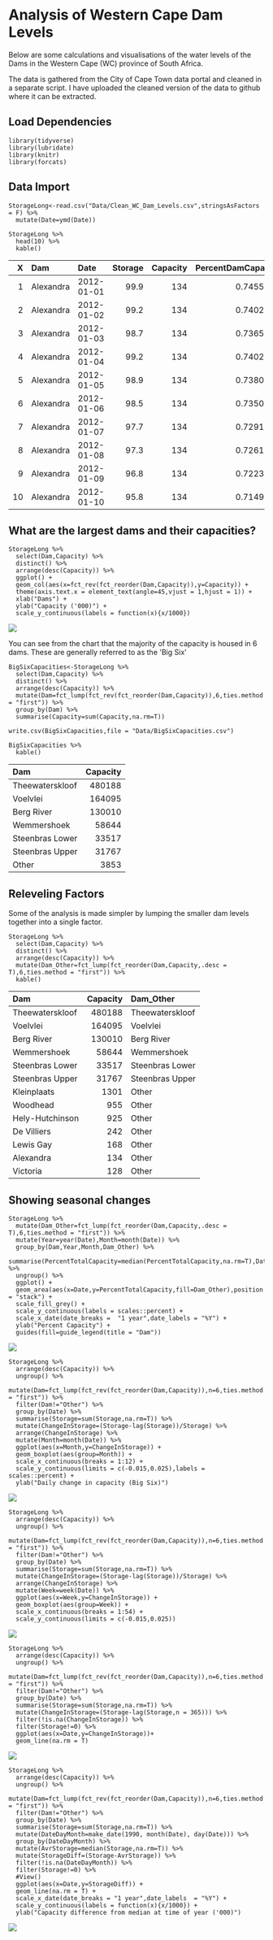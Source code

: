 Analysis of Western Cape Dam Levels
===================================

Below are some calculations and visualisations of the water levels of
the Dams in the Western Cape (WC) province of South Africa.

The data is gathered from the City of Cape Town data portal and cleaned
in a separate script. I have uploaded the cleaned version of the data to
github where it can be extracted.

Load Dependencies
-----------------

    library(tidyverse)
    library(lubridate)
    library(knitr)
    library(forcats)

Data Import
-----------

    StorageLong<-read.csv("Data/Clean_WC_Dam_Levels.csv",stringsAsFactors = F) %>% 
      mutate(Date=ymd(Date)) 

    StorageLong %>% 
      head(10) %>% 
      kable()

<table>
<thead>
<tr class="header">
<th align="right">X</th>
<th align="left">Dam</th>
<th align="left">Date</th>
<th align="right">Storage</th>
<th align="right">Capacity</th>
<th align="right">PercentDamCapacity</th>
<th align="right">PercentTotalCapacity</th>
</tr>
</thead>
<tbody>
<tr class="odd">
<td align="right">1</td>
<td align="left">Alexandra</td>
<td align="left">2012-01-01</td>
<td align="right">99.9</td>
<td align="right">134</td>
<td align="right">0.7455224</td>
<td align="right">0.0001107</td>
</tr>
<tr class="even">
<td align="right">2</td>
<td align="left">Alexandra</td>
<td align="left">2012-01-02</td>
<td align="right">99.2</td>
<td align="right">134</td>
<td align="right">0.7402985</td>
<td align="right">0.0001100</td>
</tr>
<tr class="odd">
<td align="right">3</td>
<td align="left">Alexandra</td>
<td align="left">2012-01-03</td>
<td align="right">98.7</td>
<td align="right">134</td>
<td align="right">0.7365672</td>
<td align="right">0.0001094</td>
</tr>
<tr class="even">
<td align="right">4</td>
<td align="left">Alexandra</td>
<td align="left">2012-01-04</td>
<td align="right">99.2</td>
<td align="right">134</td>
<td align="right">0.7402985</td>
<td align="right">0.0001100</td>
</tr>
<tr class="odd">
<td align="right">5</td>
<td align="left">Alexandra</td>
<td align="left">2012-01-05</td>
<td align="right">98.9</td>
<td align="right">134</td>
<td align="right">0.7380597</td>
<td align="right">0.0001096</td>
</tr>
<tr class="even">
<td align="right">6</td>
<td align="left">Alexandra</td>
<td align="left">2012-01-06</td>
<td align="right">98.5</td>
<td align="right">134</td>
<td align="right">0.7350746</td>
<td align="right">0.0001092</td>
</tr>
<tr class="odd">
<td align="right">7</td>
<td align="left">Alexandra</td>
<td align="left">2012-01-07</td>
<td align="right">97.7</td>
<td align="right">134</td>
<td align="right">0.7291045</td>
<td align="right">0.0001083</td>
</tr>
<tr class="even">
<td align="right">8</td>
<td align="left">Alexandra</td>
<td align="left">2012-01-08</td>
<td align="right">97.3</td>
<td align="right">134</td>
<td align="right">0.7261194</td>
<td align="right">0.0001079</td>
</tr>
<tr class="odd">
<td align="right">9</td>
<td align="left">Alexandra</td>
<td align="left">2012-01-09</td>
<td align="right">96.8</td>
<td align="right">134</td>
<td align="right">0.7223881</td>
<td align="right">0.0001073</td>
</tr>
<tr class="even">
<td align="right">10</td>
<td align="left">Alexandra</td>
<td align="left">2012-01-10</td>
<td align="right">95.8</td>
<td align="right">134</td>
<td align="right">0.7149254</td>
<td align="right">0.0001062</td>
</tr>
</tbody>
</table>

What are the largest dams and their capacities?
-----------------------------------------------

    StorageLong %>% 
      select(Dam,Capacity) %>% 
      distinct() %>% 
      arrange(desc(Capacity)) %>% 
      ggplot() +
      geom_col(aes(x=fct_rev(fct_reorder(Dam,Capacity)),y=Capacity)) +
      theme(axis.text.x = element_text(angle=45,vjust = 1,hjust = 1)) +
      xlab("Dams") +
      ylab("Capacity ('000)") +
      scale_y_continuous(labels = function(x){x/1000})

![](Analysis_of_WC_Dam_Levels_files/figure-markdown_strict/unnamed-chunk-3-1.png)

You can see from the chart that the majority of the capacity is housed
in 6 dams. These are generally referred to as the 'Big Six'

    BigSixCapacities<-StorageLong %>% 
      select(Dam,Capacity) %>% 
      distinct() %>% 
      arrange(desc(Capacity)) %>% 
      mutate(Dam=fct_lump(fct_rev(fct_reorder(Dam,Capacity)),6,ties.method = "first")) %>% 
      group_by(Dam) %>% 
      summarise(Capacity=sum(Capacity,na.rm=T))

    write.csv(BigSixCapacities,file = "Data/BigSixCapacities.csv")

    BigSixCapacities %>% 
      kable()

<table>
<thead>
<tr class="header">
<th align="left">Dam</th>
<th align="right">Capacity</th>
</tr>
</thead>
<tbody>
<tr class="odd">
<td align="left">Theewaterskloof</td>
<td align="right">480188</td>
</tr>
<tr class="even">
<td align="left">Voelvlei</td>
<td align="right">164095</td>
</tr>
<tr class="odd">
<td align="left">Berg River</td>
<td align="right">130010</td>
</tr>
<tr class="even">
<td align="left">Wemmershoek</td>
<td align="right">58644</td>
</tr>
<tr class="odd">
<td align="left">Steenbras Lower</td>
<td align="right">33517</td>
</tr>
<tr class="even">
<td align="left">Steenbras Upper</td>
<td align="right">31767</td>
</tr>
<tr class="odd">
<td align="left">Other</td>
<td align="right">3853</td>
</tr>
</tbody>
</table>

Releveling Factors
------------------

Some of the analysis is made simpler by lumping the smaller dam levels
together into a single factor.

    StorageLong %>% 
      select(Dam,Capacity) %>% 
      distinct() %>% 
      arrange(desc(Capacity)) %>% 
      mutate(Dam_Other=fct_lump(fct_reorder(Dam,Capacity,.desc = T),6,ties.method = "first")) %>% 
      kable()

<table>
<thead>
<tr class="header">
<th align="left">Dam</th>
<th align="right">Capacity</th>
<th align="left">Dam_Other</th>
</tr>
</thead>
<tbody>
<tr class="odd">
<td align="left">Theewaterskloof</td>
<td align="right">480188</td>
<td align="left">Theewaterskloof</td>
</tr>
<tr class="even">
<td align="left">Voelvlei</td>
<td align="right">164095</td>
<td align="left">Voelvlei</td>
</tr>
<tr class="odd">
<td align="left">Berg River</td>
<td align="right">130010</td>
<td align="left">Berg River</td>
</tr>
<tr class="even">
<td align="left">Wemmershoek</td>
<td align="right">58644</td>
<td align="left">Wemmershoek</td>
</tr>
<tr class="odd">
<td align="left">Steenbras Lower</td>
<td align="right">33517</td>
<td align="left">Steenbras Lower</td>
</tr>
<tr class="even">
<td align="left">Steenbras Upper</td>
<td align="right">31767</td>
<td align="left">Steenbras Upper</td>
</tr>
<tr class="odd">
<td align="left">Kleinplaats</td>
<td align="right">1301</td>
<td align="left">Other</td>
</tr>
<tr class="even">
<td align="left">Woodhead</td>
<td align="right">955</td>
<td align="left">Other</td>
</tr>
<tr class="odd">
<td align="left">Hely-Hutchinson</td>
<td align="right">925</td>
<td align="left">Other</td>
</tr>
<tr class="even">
<td align="left">De Villiers</td>
<td align="right">242</td>
<td align="left">Other</td>
</tr>
<tr class="odd">
<td align="left">Lewis Gay</td>
<td align="right">168</td>
<td align="left">Other</td>
</tr>
<tr class="even">
<td align="left">Alexandra</td>
<td align="right">134</td>
<td align="left">Other</td>
</tr>
<tr class="odd">
<td align="left">Victoria</td>
<td align="right">128</td>
<td align="left">Other</td>
</tr>
</tbody>
</table>

Showing seasonal changes
------------------------

    StorageLong %>% 
      mutate(Dam_Other=fct_lump(fct_reorder(Dam,Capacity,.desc = T),6,ties.method = "first")) %>% 
      mutate(Year=year(Date),Month=month(Date)) %>% 
      group_by(Dam,Year,Month,Dam_Other) %>% 
      summarise(PercentTotalCapacity=median(PercentTotalCapacity,na.rm=T),Date=median(Date,na.rm=T)) %>% 
      ungroup() %>% 
      ggplot() +
      geom_area(aes(x=Date,y=PercentTotalCapacity,fill=Dam_Other),position = "stack") +
      scale_fill_grey() +
      scale_y_continuous(labels = scales::percent) +
      scale_x_date(date_breaks =  "1 year",date_labels = "%Y") +
      ylab("Percent Capacity") +
      guides(fill=guide_legend(title = "Dam")) 

![](Analysis_of_WC_Dam_Levels_files/figure-markdown_strict/unnamed-chunk-6-1.png)

    StorageLong %>% 
      arrange(desc(Capacity)) %>% 
      ungroup() %>% 
      mutate(Dam=fct_lump(fct_rev(fct_reorder(Dam,Capacity)),n=6,ties.method = "first")) %>% 
      filter(Dam!="Other") %>% 
      group_by(Date) %>% 
      summarise(Storage=sum(Storage,na.rm=T)) %>% 
      mutate(ChangeInStorage=(Storage-lag(Storage))/Storage) %>%
      arrange(ChangeInStorage) %>% 
      mutate(Month=month(Date)) %>% 
      ggplot(aes(x=Month,y=ChangeInStorage)) +
      geom_boxplot(aes(group=Month)) +
      scale_x_continuous(breaks = 1:12) +
      scale_y_continuous(limits = c(-0.015,0.025),labels = scales::percent) +
      ylab("Daily change in capacity (Big Six)")

![](Analysis_of_WC_Dam_Levels_files/figure-markdown_strict/unnamed-chunk-7-1.png)

    StorageLong %>% 
      arrange(desc(Capacity)) %>% 
      ungroup() %>% 
      mutate(Dam=fct_lump(fct_rev(fct_reorder(Dam,Capacity)),n=6,ties.method = "first")) %>% 
      filter(Dam!="Other") %>% 
      group_by(Date) %>% 
      summarise(Storage=sum(Storage,na.rm=T)) %>% 
      mutate(ChangeInStorage=(Storage-lag(Storage))/Storage) %>%
      arrange(ChangeInStorage) %>% 
      mutate(Week=week(Date)) %>% 
      ggplot(aes(x=Week,y=ChangeInStorage)) +
      geom_boxplot(aes(group=Week)) +
      scale_x_continuous(breaks = 1:54) +
      scale_y_continuous(limits = c(-0.015,0.025))

![](Analysis_of_WC_Dam_Levels_files/figure-markdown_strict/unnamed-chunk-8-1.png)

    StorageLong %>% 
      arrange(desc(Capacity)) %>% 
      ungroup() %>% 
      mutate(Dam=fct_lump(fct_rev(fct_reorder(Dam,Capacity)),n=6,ties.method = "first")) %>% 
      filter(Dam!="Other") %>% 
      group_by(Date) %>% 
      summarise(Storage=sum(Storage,na.rm=T)) %>% 
      mutate(ChangeInStorage=(Storage-lag(Storage,n = 365))) %>% 
      filter(!is.na(ChangeInStorage)) %>% 
      filter(Storage!=0) %>% 
      ggplot(aes(x=Date,y=ChangeInStorage))+
      geom_line(na.rm = T)

![](Analysis_of_WC_Dam_Levels_files/figure-markdown_strict/unnamed-chunk-9-1.png)

    StorageLong %>% 
      arrange(desc(Capacity)) %>% 
      ungroup() %>% 
      mutate(Dam=fct_lump(fct_rev(fct_reorder(Dam,Capacity)),n=6,ties.method = "first")) %>% 
      filter(Dam!="Other") %>% 
      group_by(Date) %>% 
      summarise(Storage=sum(Storage,na.rm=T)) %>% 
      mutate(DateDayMonth=make_date(1990, month(Date), day(Date))) %>% 
      group_by(DateDayMonth) %>% 
      mutate(AvrStorage=median(Storage,na.rm=T)) %>% 
      mutate(StorageDiff=(Storage-AvrStorage)) %>% 
      filter(!is.na(DateDayMonth)) %>% 
      filter(Storage!=0) %>% 
      #View()
      ggplot(aes(x=Date,y=StorageDiff)) +
      geom_line(na.rm = T) +
      scale_x_date(date_breaks = "1 year",date_labels  = "%Y") +
      scale_y_continuous(labels = function(x){x/1000}) +
      ylab("Capacity difference from median at time of year ('000)") 

![](Analysis_of_WC_Dam_Levels_files/figure-markdown_strict/unnamed-chunk-10-1.png)
